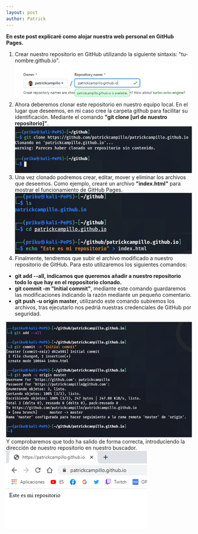 ```yaml
---
layout: post
author: Patrick
---
```

<b>En este post explicaré como alojar nuestra web personal en GitHub Pages.</b>

1. Crear nuestro repositorio en GitHub utilizando la siguiente sintaxis: "tu-nombre.github.io".<br/>
<img src="assets/img/githubpages/1.PNG" alt="Primer paso"><br/>
2. Ahora deberemos clonar este repositorio en nuestro equipo local. En el lugar que deseemos, en mi caso cree la carpeta github para facilitar su identificación. Mediante el comando <b>"git clone [url de nuestro repositorio]"</b>.<br/>
<img src="/assets/img/githubpages/2.png" alt="Segundo paso"><br/>
3. Una vez clonado podremos crear, editar, mover y eliminar los archivos que deseemos. Como ejemplo, crearé un archivo <b>"index.html"</b> para mostrar el funcionamiento de GitHub Pages.<br/>
<img src="assets/img/githubpages/3.png" alt="Tercer paso"><br/>
4. Finalmente, tendremos que subir el archivo modificado a nuestro repositorio de GitHub. Para esto utilizaremos los siguientes comandos: 
<ul>
    <li><b>git add --all, indicamos que queremos añadir a nuestro repositorio todo lo que hay en el reppositorio clonado.</b></li>
    <li><b>git commit -m "Initial commit"</b>, mediante este comando guardaremos las modificaciones indicando la razón mediante un pequeño comentario.</li>
    <li><b>git push -u origin master</b>, utilizando este comando subiremos los archivos, tras ejecutarlo nos pedriá nuestras credenciales de GitHub por seguridad.</li>
</ul>
<img src="/assets/img/githubpages/4.png" alt="Cuarto paso"><br/>
Y comprobaremos que todo ha salido de forma correcta, introduciendo la dirección de nuestro repositorio en nuestro buscador.<br/>
<img src="assets/img/githubpages/5.png" alt="Comprobación">

